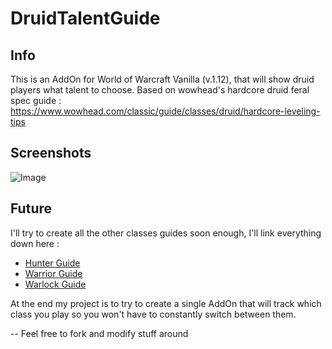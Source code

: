 # DruidTalentGuide
## Info
This is an AddOn for World of Warcraft Vanilla (v.1.12), that will show druid players what talent to choose.
Based on wowhead's hardcore druid feral spec guide : https://www.wowhead.com/classic/guide/classes/druid/hardcore-leveling-tips

## Screenshots
![Image](https://github.com/user-attachments/assets/6488c8ad-6d74-4141-a0e5-180b6a68d05f)

## Future
I'll try to create all the other classes guides soon enough, I'll link everything down here :
- [Hunter Guide](https://github.com/rmarc29/HunterTalentGuide)
- [Warrior Guide](https://github.com/rmarc29/WarriorTalentGuide)
- [Warlock Guide](https://github.com/rmarc29/WarlockTalentGuide) 

At the end my project is to try to create a single AddOn that will track which class you play so you won't have to constantly switch between them.

-- Feel free to fork and modify stuff around
